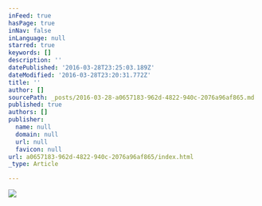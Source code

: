 ```yaml
---
inFeed: true
hasPage: true
inNav: false
inLanguage: null
starred: true
keywords: []
description: ''
datePublished: '2016-03-28T23:25:03.189Z'
dateModified: '2016-03-28T23:20:31.772Z'
title: ''
author: []
sourcePath: _posts/2016-03-28-a0657183-962d-4822-940c-2076a96af865.md
published: true
authors: []
publisher:
  name: null
  domain: null
  url: null
  favicon: null
url: a0657183-962d-4822-940c-2076a96af865/index.html
_type: Article

---
```

![](https://the-grid-user-content.s3-us-west-2.amazonaws.com/9a2967c0-87c7-48e0-acba-ecda7554cf38.jpg)